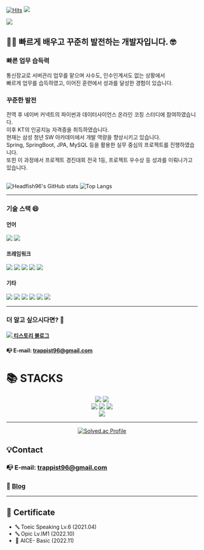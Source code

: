 [![Hits](https://hits.seeyoufarm.com/api/count/incr/badge.svg?url=https%3A%2F%2Fgithub.com%2FHeadfish96%2Fhit-counter&count_bg=%2379C83D&title_bg=%23555555&icon=&icon_color=%23E7E7E7&title=hits&edge_flat=false)](https://github.com/Headfish96)
<image src="https://img.shields.io/github/followers/Headfish96?style=social">

<img src="https://capsule-render.vercel.app/api?type=wave&color=auto&height=300&section=header&text=HaYoung%20Git&fontSize=90" />

## 👩‍💻 빠르게 배우고 꾸준히 발전하는 개발자입니다. 🤓
### 빠른 업무 습득력
통신장교로 서버관리 업무를 맡으며 사수도, 인수인계서도 없는 상황에서</br>
빠르게 업무를 습득하였고, 이어진 훈련에서 성과를 달성한 경험이 있습니다.

### 꾸준한 발전
전역 후 네이버 커넥트의 파이썬과 데이터사이언스 온라인 코칭 스터디에 참여하였습니다.</br>
이후 KT의 인공지능 자격증을 취득하였습니다.</br>
현재는 삼성 청년 SW 아카데미에서 개발 역량을 향상시키고 있습니다.</br>
Spring, SpringBoot, JPA, MySQL 등을 활용한 실무 중심의 프로젝트를 진행하였습니다.</br>
또힌 이 과정에서 프로젝트 경진대회 전국 1등, 프로젝트 우수상 등 성과를 이뤄나가고 있습니다.</br></br>

![Headfish96's GitHub stats](https://github-readme-stats.vercel.app/api?username=Headfish96&show_icons=true&theme=github_dark)
![Top Langs](https://github-readme-stats.vercel.app/api/top-langs/?username=Headfish96&layout=compact&theme=tokyonight)

<!--
**umi0410/umi0410** is a ✨ _special_ ✨ repository because its `README.md` (this file) appears on your GitHub profile.

Here are some ideas to get you started:

- 🔭 I’m currently working on ...
- 🌱 I’m currently learning ...
- 👯 I’m looking to collaborate on ...
- 🤔 I’m looking for help with ...
- 💬 Ask me about ...
- 📫 How to reach me: ...
- 😄 Pronouns: ...
- ⚡ Fun fact: ...
-->
<!-- 
shields.io 참고: https://shields.io/
icon 참고: https://simpleicons.org/?q=go
 -->

---

### 기술 스택 😄

#### 언어
<img src="https://img.shields.io/badge/Python-3776AB?style=flat&logo=python&logoColor=white"/>  <img src="https://img.shields.io/badge/JavaScript-F7DF1E?&style=flat&logo=JavaScript&logoColor=white"/>

#### 프레임워크

<img src="https://img.shields.io/badge/PyTorch-EE4C2C?&style=flat&logo=PyTorch&logoColor=white"/>  <img src="https://img.shields.io/badge/PyTorch Lightning-792EE5?&style=flat&logo=PyTorch Lightning&logoColor=white"/>  <img src="https://img.shields.io/badge/Node.js-339933?&style=flat&logo=Node.js&logoColor=white"/>  <img src="https://img.shields.io/badge/Flask-000000?&style=flat&logo=Flask&logoColor=white"/>  <img src="https://img.shields.io/badge/React-61DAFB?&style=flat&logo=React&logoColor=white"/>

#### 기타

<img src="https://img.shields.io/badge/MLflow-0194E2?style=flat&logo=MLflow&logoColor=white"/>  <img src="https://img.shields.io/badge/Streamlit-FF4B4B?style=flat&logo=Streamlit&logoColor=white"/>  <img src="https://img.shields.io/badge/NGINX-009639?style=flat&logo=NGINX&logoColor=white"/>  <img src="https://img.shields.io/badge/Linux-FCC624?style=flat&logo=Linux&logoColor=white"/>  <img src="https://img.shields.io/badge/Docker-2496ED?style=flat&logo=docker&logoColor=white"/>  <img src="https://img.shields.io/badge/AWS-232F3E?style=flat&logo=Amazon%20AWS&logoColor=white"/>

---

### 더 알고 싶으시다면? 🤗

#### [<img src="https://img.shields.io/badge/Tistory-000000?style=flat&logo=Tistory&logoColor=white"/> 티스토리 블로그](https://coder-angrybird.tistory.com)
#### 📭 E-mail: trappist96@gmail.com


<h1>📚 STACKS</h1></div>

<div align=center> 
  <img src="https://img.shields.io/badge/java-007396?style=for-the-badge&logo=java&logoColor=white">
  <img src="https://img.shields.io/badge/python-3776AB?style=for-the-badge&logo=python&logoColor=white">
  <br>
  
  <img src="https://img.shields.io/badge/github-181717?style=for-the-badge&logo=github&logoColor=white">
  <img src="https://img.shields.io/badge/git-F05032?style=for-the-badge&logo=git&logoColor=white">
  <img src="https://img.shields.io/badge/firebase-FFCA28?style=for-the-badge&logo=firebase&logoColor=white">
  <br>
  
  <img src="https://img.shields.io/badge/amazonaws-232F3E?style=for-the-badge&logo=amazonaws&logoColor=white">
  <br>
</div>

---
<div align="center">
  


[![Solved.ac Profile](http://mazassumnida.wtf/api/v2/generate_badge?boj=trappist96)](https://solved.ac/trappist96/)
  
</div>

## 💡Contact

### 📭 E-mail: trappist96@gmail.com
### 📝 [Blog]()

---

## 📑 Certificate

- 🔤 Toeic Speaking Lv.6 (2021.04)
- 🔤 Opic Lv.IM1 (2022.10)
- 📑 AICE- Basic (2022.11)
